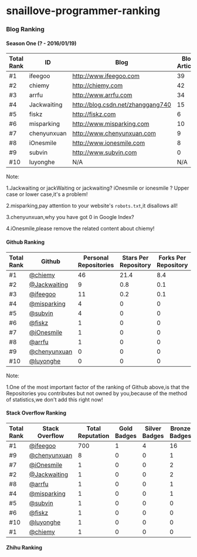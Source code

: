# snaillove-programmer-ranking

### Blog Ranking

#### Season One (? - 2016/01/19)

|Total Rank|ID|Blog|Blog Articles|Google Index|Google PR|Alexa Ranking
|---|---|---|---|---|---|---|
|#1|ifeegoo|http://www.ifeegoo.com|39|85|N/A|15786805
|#2|chiemy|http://chiemy.com|42|49|N/A|N/A
|#3|arrfu|http://www.arrfu.com|34|36|N/A|N/A
|#4|Jackwaiting|http://blog.csdn.net/zhanggang740|15|13|N/A|N/A
|#5|fiskz|http://fiskz.com|6|12|N/A|N/A
|#6|misparking|http://www.misparking.com|10|N/A|N/A|N/A
|#7|chenyunxuan|http://www.chenyunxuan.com|9|0|N/A|N/A
|#8|iOnesmile|http://www.ionesmile.com|8|0|N/A|N/A
|#9|subvin|http://www.subvin.com|0|0|N/A|N/A
|#10|luyonghe|N/A|N/A|N/A|N/A|N/A

Note:

1.Jackwaiting or jackWaiting or jackwaiting? iOnesmile or ionesmile ? Upper case or lower case,it's a problem!

2.misparking,pay attention to your website's `robots.txt`,it disallows all!

3.chenyunxuan,why you have got 0 in Google Index?

4.iOnesmile,please remove the related content about chiemy!


#### Github Ranking

|Total Rank|Github|Personal Repositories|Stars Per Repository|Forks Per Repository|Followers|Starred|Gist
|---|---|---|---|---|---|---|---|
|#1|[@chiemy](http://github.com/chiemy)|46|21.4|8.4|89|152|10
|#2|[@Jackwaiting](http://github.com/jackwaiting)|9|0.8|0.1|13|15|0
|#3|[@ifeegoo](http://github.com/ifeegoo)|11|0.2|0.1|25|452|0
|#4|[@misparking](http://github.com/misparking)|4|0|0|7|14|0
|#5|[@subvin](http://github.com/subvin)|4|0|0|5|2|0
|#6|[@fiskz](http://github.com/fiskz)|1|0|0|10|80|0
|#7|[@iOnesmile](http://github.com/iOnesmile)|1|0|0|7|12|0
|#8|[@arrfu](http://github.com/arrfu)|1|0|0|2|9|0
|#9|[@chenyunxuan](http://github.com/chenyunxuan)|0|0|0|8|9|0
|#10|[@luyonghe](http://github.com/luyonghe)|0|0|0|4|0|0

Note:

1.One of the most important factor of the ranking of Github above,is that the Repositories you contributes but not owned by you,because of the method of statistics,we don't add this right now!

#### Stack Overflow Ranking

|Total Rank|Stack Overflow|Total Reputation|Gold Badges|Silver Badges|Bronze Badges|Answers|Questions|People Reached
|---|---|---|---|---|---|---|---|---|
|#1|[@ifeegoo](http://stackoverflow.com/users/2531888/ifeegoo)|700|1|4|16|54|3|191K
|#9|[@chenyunxuan](http://stackoverflow.com/users/5469727/chenyunxuan)|8|0|0|1|0|1|23
|#7|[@iOnesmile](http://stackoverflow.com/users/5470510/ionesmile)|1|0|0|2|0|0|9
|#2|[@Jackwaiting](https://stackoverflow.com/users/5470345/jackwaiting)|1|0|0|2|0|0|0
|#8|[@arrfu](http://stackoverflow.com/users/5471377/arrfu)|1|0|0|1|0|0|0
|#4|[@misparking](http://stackoverflow.com/users/5299868/misparking)|1|0|0|1|0|0|0
|#5|[@subvin](http://stackoverflow.com/users/5467900/subvin)|1|0|0|0|0|0|0
|#6|[@fiskz](http://stackoverflow.com/users/5469824/fiskz)|1|0|0|0|0|0|0
|#10|[@luyonghe](http://stackoverflow.com/users/5482463/yonghelu)|1|0|0|0|0|0|0
|#1|[@chiemy](http://stackoverflow.com/users/2744948/chiemy)|1|0|0|0|0|0|0











#### Zhihu Ranking

